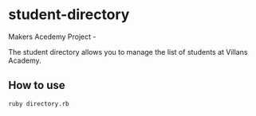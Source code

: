 # student-directory

Makers Acedemy Project -

The student directory allows you to manage the list of students at Villans Academy.

## How to use

```shell
ruby directory.rb
```

